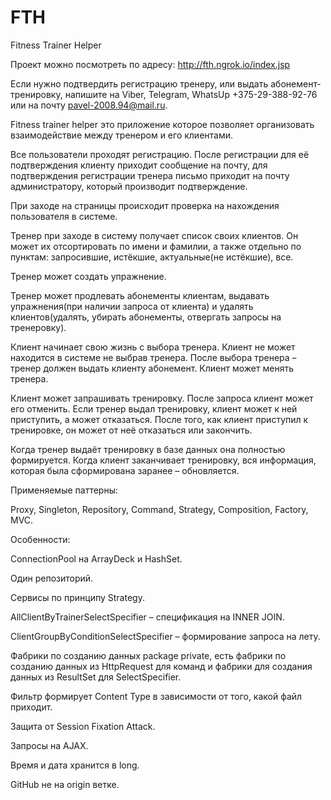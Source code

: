 # FTH
Fitness Trainer Helper

Проект можно посмотреть по адресу:
http://fth.ngrok.io/index.jsp

Если нужно подтвердить регистрацию тренеру, или выдать абонемент-тренировку, напишите на Viber, Telegram, WhatsUp +375-29-388-92-76 или на почту pavel-2008.94@mail.ru.


Fitness trainer helper это приложение которое позволяет организовать взаимодействие между тренером и его клиентами. 

Все пользователи проходят регистрацию. После регистрации для её подтверждения клиенту приходит сообщение на почту, для подтверждения регистрации тренера письмо приходит на почту администратору, который производит подтверждение.

При заходе на страницы происходит проверка на нахождения пользователя в системе.

Тренер при заходе в систему получает список своих клиентов. Он может их отсортировать по имени и фамилии, а также отдельно по пунктам: запросившие, истёкшие, актуальные(не истёкшие), все.

Тренер может создать упражнение.

Тренер может продлевать абонементы клиентам, выдавать упражнения(при наличии запроса от клиента) и удалять клиентов(удалять, убирать абонементы, отвергать запросы на тренеровку).

Клиент начинает свою жизнь с выбора тренера. Клиент не может находится в системе не выбрав тренера. После выбора тренера – тренер должен выдать клиенту абонемент. Клиент может менять тренера.

Клиент может запрашивать тренировку. После запроса клиент может его отменить. Если тренер выдал тренировку, клиент может к ней приступить, а может отказаться. После того, как клиент приступил к тренировке, он может от неё отказаться или закончить.

Когда тренер выдаёт тренировку в базе данных она полностью формируется. Когда клиент заканчивает тренировку, вся информация, которая была сформирована заранее – обновляется.

Применяемые паттерны:

Proxy, Singleton, Repository, Command, Strategy, Composition, Factory, MVC.

Особенности:

ConnectionPool на ArrayDeck и HashSet.

Один репозиторий.

Сервисы по принципу Strategy.

AllClientByTrainerSelectSpecifier – спецификация на INNER JOIN.

ClientGroupByConditionSelectSpecifier – формирование запроса на лету.

Фабрики по созданию данных package private, есть фабрики по созданию данных из HttpRequest для команд и фабрики для создания данных из ResultSet для SelectSpecifier.

Фильтр формирует Content Type в зависимости от того, какой файл приходит.

Защита от Session Fixation Attack.

Запросы на AJAX.

Время и дата хранится в long.

GitHub не на origin ветке.
